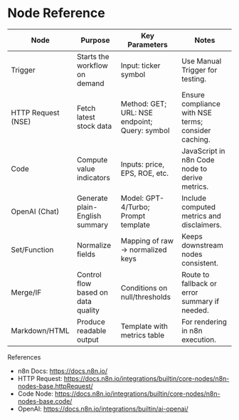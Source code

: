 # Node Reference

| Node | Purpose | Key Parameters | Notes |
|------|---------|----------------|-------|
| Trigger | Starts the workflow on demand | Input: ticker symbol | Use Manual Trigger for testing. |
| HTTP Request (NSE) | Fetch latest stock data | Method: GET; URL: NSE endpoint; Query: symbol | Ensure compliance with NSE terms; consider caching. |
| Code | Compute value indicators | Inputs: price, EPS, ROE, etc. | JavaScript in n8n Code node to derive metrics. |
| OpenAI (Chat) | Generate plain-English summary | Model: GPT-4/Turbo; Prompt template | Include computed metrics and disclaimers. |
| Set/Function | Normalize fields | Mapping of raw -> normalized keys | Keeps downstream nodes consistent. |
| Merge/IF | Control flow based on data quality | Conditions on null/thresholds | Route to fallback or error summary if needed. |
| Markdown/HTML | Produce readable output | Template with metrics table | For rendering in n8n execution. |

References
- n8n Docs: https://docs.n8n.io/
- HTTP Request: https://docs.n8n.io/integrations/builtin/core-nodes/n8n-nodes-base.httpRequest/
- Code Node: https://docs.n8n.io/integrations/builtin/core-nodes/n8n-nodes-base.code/
- OpenAI: https://docs.n8n.io/integrations/builtin/ai-openai/
